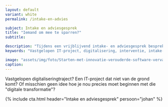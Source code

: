 ```yaml
---
layout: default
variant: white
permalink: /intake-en-advies

subject: Intake en adviesgesprek
title: "Iemand om mee te sparren?"
subtitle: 

description: "Tijdens een vrijblijvend intake- en adviesgesprek bespreken we jouw situatie en hoe we daarbij kunnen helpen."
keywords: "Vastgelopen IT-project, digitalisering, interventie, intake- en advies, oude ICT, can do mentaliteit, design thinking, levende software, innovatie"

image: "assets/img/foto/Starten-met-innovatie-verouderde-software-vervangen.jpg"
caption: 
---
```

Vastgelopen digitaliseringtraject? Een IT-project dat niet van de grond komt? Of misschien geen idee hoe je nou precies moet beginnen met die \"digitale transformatie\"?

{% include cta.html header="Intake en adviesgesprek" persoon="johan" %}
